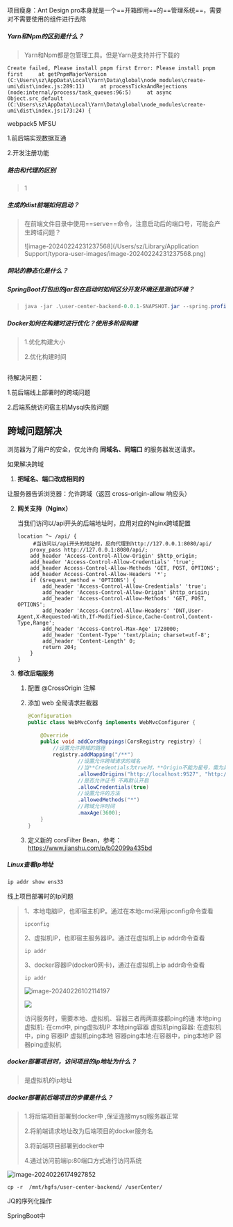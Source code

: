 
项目瘦身：Ant Design pro本身就是一个==开箱即用==的==管理系统==，需要对不需要使用的组件进行去除



##### Yarn和Npm的区别是什么？

> Yarn和Npm都是包管理工具。但是Yarn是支持并行下载的
>
> 

```
Create failed, Please install pnpm first Error: Please install pnpm first     at getPnpmMajorVersion (C:\Users\sz\AppData\Local\Yarn\Data\global\node_modules\create-umi\dist\index.js:289:11)     at processTicksAndRejections (node:internal/process/task_queues:96:5)     at async Object.src_default (C:\Users\sz\AppData\Local\Yarn\Data\global\node_modules\create-umi\dist\index.js:173:24) {
```

webpack5  MFSU 



1.前后端实现数据互通

2.开发注册功能



##### 路由和代理的区别

> 1 

##### 生成的dist前端如何启动？

> 在前端文件目录中使用==serve==命令，注意启动后的端口号，可能会产生跨域问题？
>
> ![image-20240224231237568](/Users/sz/Library/Application Support/typora-user-images/image-20240224231237568.png)

##### 网站的静态化是什么？

> 



##### SpringBoot打包出的jar包在启动时如何区分开发环境还是测试环境？

> ```java
> java -jar .\user-center-backend-0.0.1-SNAPSHOT.jar --spring.profiles.active=prod
> ```



##### Docker如何在构建时进行优化？使用多阶段构建

> 1.优化构建大小
>
> 2.优化构建时间

```yml

```

待解决问题：

1.前后端线上部署时的跨域问题

2.后端系统访问宿主机Mysql失败问题





## 跨域问题解决

浏览器为了用户的安全，仅允许向 **同域名、同端口** 的服务器发送请求。

如果解决跨域

1. **把域名、端口改成相同的**

让服务器告诉浏览器：允许跨域（返回 cross-origin-allow 响应头）

2. **网关支持（Nginx）**

   当我们访问以/api开头的后端地址时，应用对应的Nginx跨域配置

   ```nginx
   location ^~ /api/ {
    	#当访问以/api开头的地址时，反向代理到http://127.0.0.1:8080/api/
       proxy_pass http://127.0.0.1:8080/api/;
       add_header 'Access-Control-Allow-Origin' $http_origin;
       add_header 'Access-Control-Allow-Credentials' 'true';
       add_header Access-Control-Allow-Methods 'GET, POST, OPTIONS';
       add_header Access-Control-Allow-Headers '*';
       if ($request_method = 'OPTIONS') {
           add_header 'Access-Control-Allow-Credentials' 'true';
           add_header 'Access-Control-Allow-Origin' $http_origin;
           add_header 'Access-Control-Allow-Methods' 'GET, POST, OPTIONS';
           add_header 'Access-Control-Allow-Headers' 'DNT,User-Agent,X-Requested-With,If-Modified-Since,Cache-Control,Content-Type,Range';
           add_header 'Access-Control-Max-Age' 1728000;
           add_header 'Content-Type' 'text/plain; charset=utf-8';
           add_header 'Content-Length' 0;
           return 204;
       }
   }
   ```

   

3. **修改后端服务**

   1. 配置 @CrossOrigin 注解

   2. 添加 web 全局请求拦截器

      ```java
      @Configuration
      public class WebMvcConfg implements WebMvcConfigurer {
       
          @Override
          public void addCorsMappings(CorsRegistry registry) {
              //设置允许跨域的路径
              registry.addMapping("/**")
                      //设置允许跨域请求的域名
                      //当**Credentials为true时，**Origin不能为星号，需为具体的ip地址【如果接口不带cookie,ip无需设成具体ip】
                      .allowedOrigins("http://localhost:9527", "http://127.0.0.1:9527", "http://127.0.0.1:8082", "http://127.0.0.1:8083")
                      //是否允许证书 不再默认开启
                      .allowCredentials(true)
                      //设置允许的方法
                      .allowedMethods("*")
                      //跨域允许时间
                      .maxAge(3600);
          }
      }
      ```

   3. 定义新的 corsFilter Bean，参考：https://www.jianshu.com/p/b02099a435bd



##### Linux查看Ip地址

```bash
ip addr show ens33
```

线上项目部署时的Ip问题  

> 1、本地电脑IP，也即宿主机IP。通过在本地cmd采用ipconfig命令查看
>
> ```
> ipconfig
> ```
>
> 2、虚拟机IP，也即宿主服务器IP。通过在虚拟机上ip addr命令查看
>
> ```
> ip addr
> ```
>
> 3、docker容器IP(docker0网卡)，通过在虚拟机上ip addr命令查看
>
> ```
> ip addr
> ```
>
> ![image-20240226102114197](C:\Users\sz\AppData\Roaming\Typora\typora-user-images\image-20240226102114197.png)
>
> ![](C:\Users\sz\AppData\Roaming\Typora\typora-user-images\image-20240226101750604.png)
>
> 访问服务时，需要本地、虚拟机、容器三者两两直接都ping的通
> 本地ping虚拟机: 在cmd中, ping虚拟机IP
> 本地ping容器
> 虚拟机ping容器: 在虚拟机中，ping 容器IP
> 虚拟机ping本地
> 容器ping本地:在容器中，ping本地IP
> 容器ping虚拟机

##### docker部署项目时，访问项目的ip地址为什么？

> 是虚拟机的ip地址

> 

##### docker部署前后端项目的步骤是什么？

> 1.将后端项目部署到docker中 ,保证连接mysql服务器正常
>
> 2.将前端请求地址改为后端项目的docker服务名
>
> 3.将前端项目部署到docker中
>
> 4.通过访问前端ip:80端口方式进行访问系统

![image-20240226174927852](C:\Users\sz\AppData\Roaming\Typora\typora-user-images\image-20240226174927852.png)

```
cp -r  /mnt/hgfs/user-center-backend/ /userCenter/
```

JQ的序列化操作

SpringBoot中